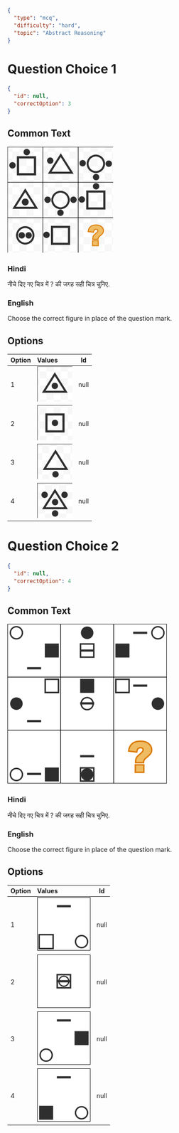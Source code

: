```json
{
  "type": "mcq",
  "difficulty": "hard",
  "topic": "Abstract Reasoning"
}
```

# Question Choice 1
```json
{
  "id": null,
  "correctOption": 3
}
```
## Common Text
![](images/question_12/choice1/choice1.png)

### Hindi
नीचे दिए गए चित्र में ? की जगह सही चित्र चुनिए.

### English
Choose the correct figure in place of the question mark.

## Options
| Option | Values                                      |Id     |
|:-------|:--------------------------------------------|:-----:|
| 1      | ![](images/question_12/choice1/option1.png) |null   |
| 2      | ![](images/question_12/choice1/option2.png) |null   |
| 3      | ![](images/question_12/choice1/option3.png) |null   |
| 4      | ![](images/question_12/choice1/option4.png) |null   |


# Question Choice 2
```json
{
  "id": null,
  "correctOption": 4
}
```

## Common Text
![](images/question_12/choice2/choice2.png)

### Hindi
नीचे दिए गए चित्र में ? की जगह सही चित्र चुनिए.

### English
Choose the correct figure in place of the question mark.

## Options
| Option | Values                                      |Id     |
|:-------|:--------------------------------------------|:-----:|
| 1      | ![](images/question_12/choice2/option1.png) |null   |
| 2      | ![](images/question_12/choice2/option2.png) |null   |
| 3      | ![](images/question_12/choice2/option3.png) |null   |
| 4      | ![](images/question_12/choice2/option4.png) |null   |
